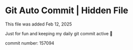 # Git Auto Commit | Hidden File

This file was added Feb 12, 2025

Just for fun and keeping my daily git commit active 🤪

commit number: 157094
